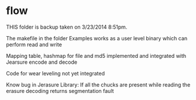 flow
====

THIS folder is backup taken on 3/23/2014 8:51pm.

The makefile in the folder Examples works as a user level binary which can perform read and write

Mapping table, hashmap for file and md5 implemented and integrated with Jearsure encode and decode

Code for wear leveling not yet integrated

Know bug in Jerasure Library: If all the chucks are present while reading the erasure decoding returns segmentation fault

